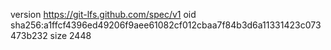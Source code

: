 version https://git-lfs.github.com/spec/v1
oid sha256:a1ffcf4396ed49206f9aee61082cf012cbaa7f84b3d6a11331423c073473b232
size 2448
